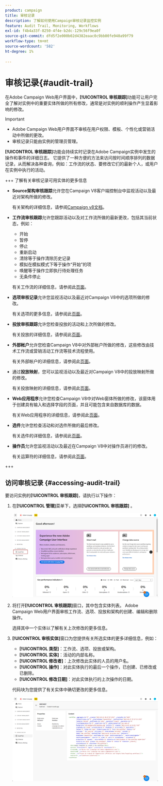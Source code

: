 ```yaml
---
product: campaign
title: 审核记录
description: 了解如何使用Campaign审核记录监控实例
feature: Audit Trail, Monitoring, Workflows
exl-id: f4b4a33f-8250-4f4e-b2dc-129c56f9ea0f
source-git-commit: dfd5f2e000b02d4382eaac0c9bb00fe940a99f79
workflow-type: tm+mt
source-wordcount: '582'
ht-degree: 1%

---
```


# 审核记录{#audit-trail}

在Adobe Campaign Web用户界面中，**[!UICONTROL 审核跟踪]**&#x200B;功能可让用户完全了解对实例中的重要实体所做的所有修改，通常是对实例的顺利操作产生显着影响的修改。

>[!IMPORTANT]
>
>* Adobe Campaign Web用户界面不审核在用户权限、模板、个性化或营销活动中所做的更改。
>* 审核记录只能由实例的管理员管理。

**[!UICONTROL 审核跟踪]**&#x200B;功能会持续实时记录在Adobe Campaign实例中发生的操作和事件的详细日志。 它提供了一种方便的方法来访问按时间顺序排列的数据记录，从而解决各种查询，例如：工作流的状态、要修改它们的最新个人，或用户在实例中执行的活动。

+++ 了解有关审核记录可用实体的更多信息

* **Source架构审核跟踪**&#x200B;允许您在Campaign V8客户端控制台中监视活动以及最近对架构所做的修改。

  有关架构的详细信息，请参阅[Campaign v8文档](https://experienceleague.adobe.com/en/docs/campaign/campaign-v8/developer/shemas-forms/schemas)。

* **工作流审核跟踪**&#x200B;允许您跟踪活动以及对工作流所做的最新更改，包括其当前状态，例如：

   * 开始
   * 暂停
   * 停止
   * 重新启动
   * 清除等于操作清除历史记录
   * 模拟在模拟模式下等于操作“开始”的项
   * 唤醒等于操作立即执行待处理任务
   * 无条件停止

  有关工作流的详细信息，请参阅此[页面](../workflows/gs-workflows.md)。

* **选项审核记录**&#x200B;允许您监视活动以及最近对Campaign V8中的选项所做的修改。

  有关选项的更多信息，请参阅此[页面](https://experienceleague.adobe.com/en/docs/campaign-classic/using/installing-campaign-classic/appendices/configuring-campaign-options)。

* **投放审核跟踪**&#x200B;允许您检查投放的活动和上次所做的修改。

  有关投放的详细信息，请参阅此[页面](../msg/gs-deliveries.md)。

* **外部帐户**&#x200B;允许您检查Campaign V8中对外部帐户所做的修改，这些修改由技术工作流或营销活动工作流等技术流程使用。

  有关外部帐户的详细信息，请参阅此[页面](https://experienceleague.adobe.com/en/docs/campaign/campaign-v8/config/configuration/external-accounts)。

* 通过&#x200B;**投放映射**，您可以监视活动以及最近对Campaign V8中的投放映射所做的修改。

  有关投放映射的详细信息，请参阅此[页面](https://experienceleague.adobe.com/en/docs/campaign/campaign-v8/audience/add-profiles/target-mappings)。

* **Web应用程序**&#x200B;允许您检查Campaign V8中对Web窗体所做的修改，该窗体用于创建具有输入和选择字段的页面，并且可能包含来自数据库的数据。

  有关Web应用程序的详细信息，请参阅此[页面](https://experienceleague.adobe.com/en/docs/campaign/campaign-v8/content/webapps)。

* **选件**&#x200B;允许您检查活动和对选件所做的最后修改。

  有关选件的详细信息，请参阅此[页面](../msg/offers.md)。

* **操作员**&#x200B;允许您监视活动以及最近在Campaign V8中对操作员进行的修改。

  有关运算符的详细信息，请参阅此[页面](https://experienceleague.adobe.com/en/docs/campaign/campaign-v8/offers/interaction-settings/interaction-operators)。

+++

## 访问审核记录 {#accessing-audit-trail}

要访问实例的&#x200B;**[!UICONTROL 审核跟踪]**，请执行以下操作：

1. 在&#x200B;**[!UICONTROL 管理]**&#x200B;菜单下，选择&#x200B;**[!UICONTROL 审核跟踪]** 。

   ![](assets/audit-trail-1.png)

1. 将打开&#x200B;**[!UICONTROL 审核跟踪]**&#x200B;窗口，其中包含实体列表。 Adobe Campaign Web用户界面审核工作流、选项、投放和架构的创建、编辑和删除操作。

   选择其中一个实体以了解有关上次修改的更多信息。

1. **[!UICONTROL 审核实体]**&#x200B;窗口为您提供有关所选实体的更多详细信息，例如：

   * **[!UICONTROL 类型]**：工作流、选项、投放或架构。
   * **[!UICONTROL 实体]**：活动的内部名称。
   * **[!UICONTROL 修改者]**：上次修改此实体的人员的用户名。
   * **[!UICONTROL 操作]**：对此实体执行的最后一个操作，已创建、已修改或已删除。
   * **[!UICONTROL 修改日期]**：对此实体执行的上次操作的日期。

   代码块为您提供了有关实体中确切更改的更多信息。

   ![](assets/audit-trail-2.png)
